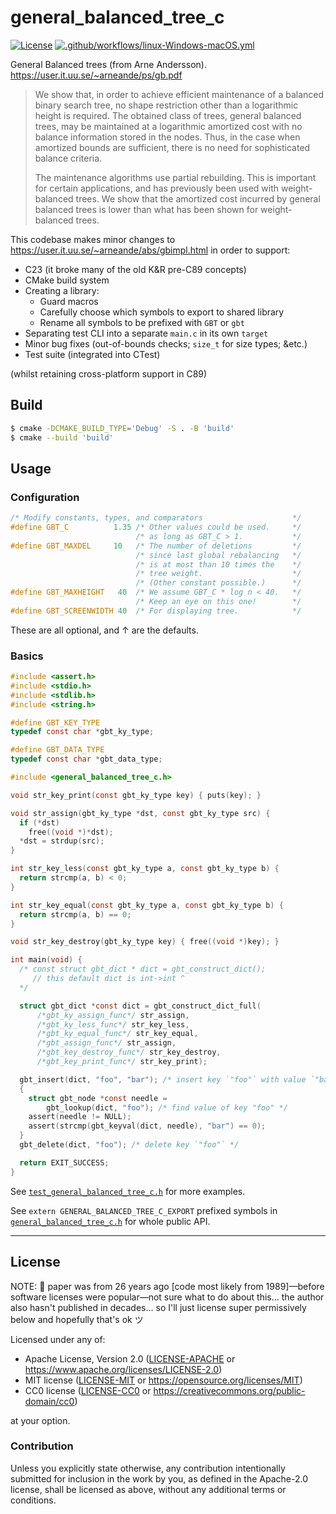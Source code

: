 general_balanced_tree_c
=======================
[![License](https://img.shields.io/badge/license-Apache--2.0%20OR%20MIT%20OR%20CC0-blue.svg)](https://opensource.org/licenses/Apache-2.0) [![.github/workflows/linux-Windows-macOS.yml](https://github.com/SamuelMarks/general-balanced-tree-c/actions/workflows/linux-Windows-macOS.yml/badge.svg)](https://github.com/SamuelMarks/general-balanced-tree-c/actions/workflows/linux-Windows-macOS.yml)

General Balanced trees (from Arne Andersson).
https://user.it.uu.se/~arneande/ps/gb.pdf

> We show that, in order to achieve efficient maintenance of a balanced binary search tree, no shape restriction other
> than a logarithmic height is required. The obtained class of trees, general balanced trees, may be maintained at a
> logarithmic amortized cost with no balance information stored in the nodes. Thus, in the case when amortized bounds
> are sufficient, there is no need for sophisticated balance criteria.
>
> The maintenance algorithms use partial rebuilding. This is important for certain applications, and has previously been
> used with weight-balanced trees. We show that the amortized cost incurred by general balanced trees is lower than what
> has been shown for weight-balanced trees.

This codebase makes minor changes to https://user.it.uu.se/~arneande/abs/gbimpl.html in order to support:

- C23 (it broke many of the old K&R pre-C89 concepts)
- CMake build system
- Creating a library:
    - Guard macros
    - Carefully choose which symbols to export to shared library
    - Rename all symbols to be prefixed with `GBT` or `gbt`
- Separating test CLI into a separate `main.c` in its own `target`
- Minor bug fixes (out-of-bounds checks; `size_t` for size types; &etc.)
- Test suite (integrated into CTest)

(whilst retaining cross-platform support in C89)

## Build

```sh
$ cmake -DCMAKE_BUILD_TYPE='Debug' -S . -B 'build'
$ cmake --build 'build'
```

## Usage

### Configuration

```c
/* Modify constants, types, and comparators                    */
#define GBT_C          1.35 /* Other values could be used.     */
                            /* as long as GBT_C > 1.           */
#define GBT_MAXDEL     10   /* The number of deletions         */
                            /* since last global rebalancing   */
                            /* is at most than 10 times the    */
                            /* tree weight.                    */
                            /* (Other constant possible.)      */
#define GBT_MAXHEIGHT   40  /* We assume GBT_C * log n < 40.   */
                            /* Keep an eye on this one!        */
#define GBT_SCREENWIDTH 40  /* For displaying tree.            */
```

These are all optional, and ↑ are the defaults.

### Basics

```c
#include <assert.h>
#include <stdio.h>
#include <stdlib.h>
#include <string.h>

#define GBT_KEY_TYPE
typedef const char *gbt_ky_type;

#define GBT_DATA_TYPE
typedef const char *gbt_data_type;

#include <general_balanced_tree_c.h>

void str_key_print(const gbt_ky_type key) { puts(key); }

void str_assign(gbt_ky_type *dst, const gbt_ky_type src) {
  if (*dst)
    free((void *)*dst);
  *dst = strdup(src);
}

int str_key_less(const gbt_ky_type a, const gbt_ky_type b) {
  return strcmp(a, b) < 0;
}

int str_key_equal(const gbt_ky_type a, const gbt_ky_type b) {
  return strcmp(a, b) == 0;
}

void str_key_destroy(gbt_ky_type key) { free((void *)key); }

int main(void) {
  /* const struct gbt_dict * dict = gbt_construct_dict();
     // this default dict is int->int ^
  */

  struct gbt_dict *const dict = gbt_construct_dict_full(
      /*gbt_ky_assign_func*/ str_assign,
      /*gbt_ky_less_func*/ str_key_less,
      /*gbt_ky_equal_func*/ str_key_equal,
      /*gbt_assign_func*/ str_assign,
      /*gbt_key_destroy_func*/ str_key_destroy,
      /*gbt_key_print_func*/ str_key_print);

  gbt_insert(dict, "foo", "bar"); /* insert key `"foo"` with value `"bar"` */
  {
    struct gbt_node *const needle =
        gbt_lookup(dict, "foo"); /* find value of key "foo" */
    assert(needle != NULL);
    assert(strcmp(gbt_keyval(dict, needle), "bar") == 0);
  }
  gbt_delete(dict, "foo"); /* delete key `"foo"` */

  return EXIT_SUCCESS;
}
```

See [`test_general_balanced_tree_c.h`](general_balanced_tree_c/tests/test_general_balanced_tree_c.h) for more examples.

See `extern GENERAL_BALANCED_TREE_C_EXPORT` prefixed symbols in [
`general_balanced_tree_c.h`](general_balanced_tree_c/general_balanced_tree_c.h) for whole public API.

---

## License

NOTE: 🤷 paper was from 26 years ago [code most likely from 1989]—before software licenses were popular—not sure what to
do about this… the author also hasn't published in decades… so I'll just license super permissively below and hopefully
that's ok ツ

Licensed under any of:

- Apache License, Version 2.0 ([LICENSE-APACHE](LICENSE-APACHE) or <https://www.apache.org/licenses/LICENSE-2.0>)
- MIT license ([LICENSE-MIT](LICENSE-MIT) or <https://opensource.org/licenses/MIT>)
- CC0 license ([LICENSE-CC0](LICENSE-CC0) or <https://creativecommons.org/public-domain/cc0>)

at your option.

### Contribution

Unless you explicitly state otherwise, any contribution intentionally submitted
for inclusion in the work by you, as defined in the Apache-2.0 license, shall be
licensed as above, without any additional terms or conditions.

